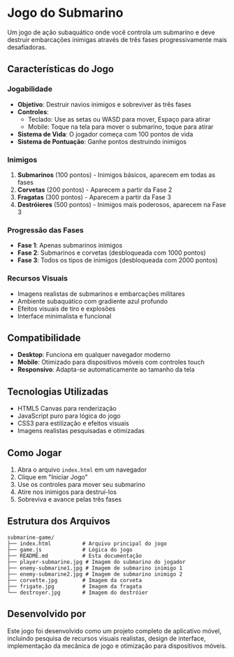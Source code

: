 # Jogo do Submarino

Um jogo de ação subaquático onde você controla um submarino e deve destruir embarcações inimigas através de três fases progressivamente mais desafiadoras.

## Características do Jogo

### Jogabilidade
- **Objetivo**: Destruir navios inimigos e sobreviver às três fases
- **Controles**: 
  - Teclado: Use as setas ou WASD para mover, Espaço para atirar
  - Mobile: Toque na tela para mover o submarino, toque para atirar
- **Sistema de Vida**: O jogador começa com 100 pontos de vida
- **Sistema de Pontuação**: Ganhe pontos destruindo inimigos

### Inimigos
1. **Submarinos** (100 pontos) - Inimigos básicos, aparecem em todas as fases
2. **Corvetas** (200 pontos) - Aparecem a partir da Fase 2
3. **Fragatas** (300 pontos) - Aparecem a partir da Fase 3
4. **Destróieres** (500 pontos) - Inimigos mais poderosos, aparecem na Fase 3

### Progressão das Fases
- **Fase 1**: Apenas submarinos inimigos
- **Fase 2**: Submarinos e corvetas (desbloqueada com 1000 pontos)
- **Fase 3**: Todos os tipos de inimigos (desbloqueada com 2000 pontos)

### Recursos Visuais
- Imagens realistas de submarinos e embarcações militares
- Ambiente subaquático com gradiente azul profundo
- Efeitos visuais de tiro e explosões
- Interface minimalista e funcional

## Compatibilidade
- **Desktop**: Funciona em qualquer navegador moderno
- **Mobile**: Otimizado para dispositivos móveis com controles touch
- **Responsivo**: Adapta-se automaticamente ao tamanho da tela

## Tecnologias Utilizadas
- HTML5 Canvas para renderização
- JavaScript puro para lógica do jogo
- CSS3 para estilização e efeitos visuais
- Imagens realistas pesquisadas e otimizadas

## Como Jogar
1. Abra o arquivo `index.html` em um navegador
2. Clique em "Iniciar Jogo"
3. Use os controles para mover seu submarino
4. Atire nos inimigos para destruí-los
5. Sobreviva e avance pelas três fases

## Estrutura dos Arquivos
```
submarine-game/
├── index.html          # Arquivo principal do jogo
├── game.js             # Lógica do jogo
├── README.md           # Esta documentação
├── player-submarine.jpg # Imagem do submarino do jogador
├── enemy-submarine1.jpg # Imagem de submarino inimigo 1
├── enemy-submarine2.jpg # Imagem de submarino inimigo 2
├── corvette.jpg        # Imagem da corveta
├── frigate.jpg         # Imagem da fragata
└── destroyer.jpg       # Imagem do destróier
```

## Desenvolvido por
Este jogo foi desenvolvido como um projeto completo de aplicativo móvel, incluindo pesquisa de recursos visuais realistas, design de interface, implementação da mecânica de jogo e otimização para dispositivos móveis.

